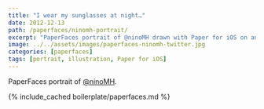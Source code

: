 ```yaml
---
title: "I wear my sunglasses at night…"
date: 2012-12-13
path: /paperfaces/ninomh-portrait/
excerpt: "PaperFaces portrait of @ninoMH drawn with Paper for iOS on an iPad."
image: ../../assets/images/paperfaces-ninomh-twitter.jpg
categories: [paperfaces]
tags: [portrait, illustration, Paper for iOS]
---
```


PaperFaces portrait of [@ninoMH](https://twitter.com/ninoMH).

{% include_cached boilerplate/paperfaces.md %}
